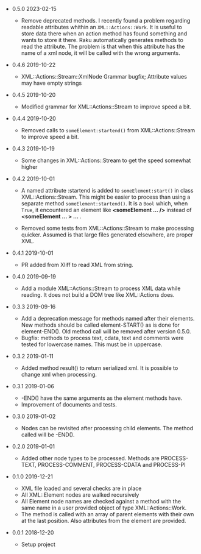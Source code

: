 <!--
* 0.4.7 2020-07-08
  * Added the possibility to process html files which are parsed by **HTML::Parser::XML**.
-->
* 0.5.0 2023-02-15
  * Remove deprecated methods. I recently found a problem regarding readable attributes whithin an `XML::Actions::Work`. It is useful to store data there when an action method has found something and wants to store it there. Raku automatically generates methods to read the attribute. The problem is that when this attribute has the name of a xml node, it will be called with the wrong arguments.

* 0.4.6 2019-10-22
  * XML::Actions::Stream::XmlNode Grammar bugfix; Attribute values may have empty strings

* 0.4.5 2019-10-20
  * Modified grammar for XML::Actions::Stream to improve speed a bit.

* 0.4.4 2019-10-20
  * Removed calls to `someElement:startend()` from XML::Actions::Stream to improve speed a bit.

* 0.4.3 2019-10-19
  * Some changes in XML::Actions::Stream to get the speed somewhat higher

* 0.4.2 2019-10-01
  * A named attribute :startend is added to `someElement:start()` in class XML::Actions::Stream. This might be easier to process than using a separate method `someElement:startend()`. It is a `Bool` which, when `True`, it encountered an element like **<someElement ... />** instead of **<someElement ... > ... </someElement>**.

  * Removed some tests from XML::Actions::Stream to make processing quicker. Assumed is that large files generated elsewhere, are proper XML.
* 0.4.1 2019-10-01
  * PR added from Xliff to read XML from string.
* 0.4.0 2019-09-19
  * Add a module XML::Actions::Stream to process XML data while reading. It does not build a DOM tree like XML::Actions does.
* 0.3.3 2019-09-16
  * Add a deprecation message for methods named after their elements. New methods should be called element-START() as is done for element-END(). Old method call will be removed after version 0.5.0.
  * Bugfix: methods to process text, cdata, text and comments were tested for lowercase names. This must be in uppercase.
* 0.3.2 2019-01-11
  * Added method result() to return serialized xml. It is possible to change xml when processing.
* 0.3.1 2019-01-06
  * <some element>-END() have the same arguments as the element methods have.
  * Improvement of documents and tests.
* 0.3.0 2019-01-02
  * Nodes can be revisited after processing child elements. The method called will be <some element>-END().
* 0.2.0 2019-01-01
  * Added other node types to be processed. Methods are PROCESS-TEXT, PROCESS-COMMENT, PROCESS-CDATA and PROCESS-PI
* 0.1.0 2019-12-21
  * XML file loaded and several checks are in place
  * All XML::Element nodes are walked recursively
  * All Element node names are checked against a method with the same name in a user provided object of type XML::Actions::Work.
  * The method is called with an array of parent elements with their own at the last position. Also attributes from the element are provided.
* 0.0.1 2018-12-20
  * Setup project
